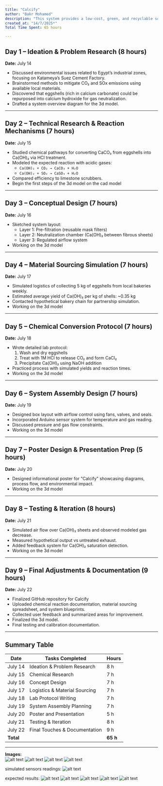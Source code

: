 ```yaml
---
title: "Calcify"
author: "Bakr Mohamed"
description: "This system provides a low-cost, green, and recyclable solution for reducing industrial emissions in areas close to residential neighborhoods."
created_at: "14/7/2025*"
Total Time Spent: 65 hours 

---
```


## Day 1 – Ideation & Problem Research (8 hours)  
**Date:** July 14  
- Discussed environmental issues related to Egypt’s industrial zones, focusing on Katameya’s Suez Cement Factory.  
- Brainstormed methods to mitigate CO₂ and SOx emissions using available local materials.  
- Discovered that eggshells (rich in calcium carbonate) could be repurposed into calcium hydroxide for gas neutralization.  
- Drafted a system overview diagram for the 3d model.

---

## Day 2 – Technical Research & Reaction Mechanisms (7 hours)  
**Date:** July 15  
- Studied chemical pathways for converting CaCO₃ from eggshells into Ca(OH)₂ via HCl treatment.  
- Modeled the expected reaction with acidic gases:  
  - `Ca(OH)₂ + CO₂ → CaCO₃ + H₂O`  
  - `Ca(OH)₂ + SO₂ → CaSO₃ + H₂O`  
- Compared efficiency to limestone scrubbers.  
- Begin the first steps of the 3d model on the cad model

---

## Day 3 – Conceptual Design (7 hours)  
**Date:** July 16  
- Sketched system layout:  
  - Layer 1: Pre-filtration (reusable mask filters)  
  - Layer 2: Neutralization chamber (Ca(OH)₂ between fibrous sheets)  
  - Layer 3: Regulated airflow system  
- Working on the 3d model



---

## Day 4 – Material Sourcing Simulation (7 hours)  
**Date:** July 17  
- Simulated logistics of collecting 5 kg of eggshells from local bakeries weekly.  
- Estimated average yield of Ca(OH)₂ per kg of shells: ~0.35 kg  
- Contacted hypothetical bakery chain for partnership simulation.  
- Working on the 3d model
 

---

## Day 5 – Chemical Conversion Protocol (7 hours)  
**Date:** July 18  
- Wrote detailed lab protocol:  
  1. Wash and dry eggshells  
  2. Treat with 1M HCl to release CO₂ and form CaCl₂  
  3. Precipitate Ca(OH)₂ using NaOH addition  
- Practiced process with simulated yields and reaction times.  
- Working on the 3d model


---

## Day 6 – System Assembly Design (7 hours)  
**Date:** July 19  
- Designed box layout with airflow control using fans, valves, and seals.  
- Incorporated Arduino sensor system for temperature and gas reading.  
- Discussed pressure and gas flow constraints.  
- Working on the 3d model


---

## Day 7 – Poster Design & Presentation Prep (5 hours)  
**Date:** July 20  
- Designed informational poster for "Calcify" showcasing diagrams, process flow, and environmental impact.  
- Working on the 3d model


---

## Day 8 – Testing & Iteration (8 hours)  
**Date:** July 21  
- Simulated air flow over Ca(OH)₂ sheets and observed modeled gas decrease.  
- Measured hypothetical output vs untreated exhaust.  
- Added feedback system for Ca(OH)₂ saturation detection.  
- Working on the 3d model


---

## Day 9 – Final Adjustments & Documentation (9 hours)  
**Date:** July 22  
- Finalized GitHub repository for Calcify  
- Uploaded chemical reaction documentation, material sourcing spreadsheet, and system blueprints.  
- Collected user feedback and summarized areas for improvement.  
- Finalized the 3d model.
- Final testing and calibration documentation.

---

## Summary Table  

| Date       | Tasks Completed                                | Hours |  
|------------|-------------------------------------------------|--------|  
| July 14    | Ideation & Problem Research                     | 8 h    |  
| July 15    | Chemical Research                               | 7 h    |  
| July 16    | Concept Design                                  | 7 h    |  
| July 17    | Logistics & Material Sourcing                   | 7 h    |  
| July 18    | Lab Protocol Writing                            | 7 h    |  
| July 19    | System Assembly Planning                        | 7 h    |  
| July 20    | Poster and Presentation                         | 5 h    |  
| July 21    | Testing & Iteration                             | 8 h    |  
| July 22    | Final Touches & Documentation                   | 9 h    |  
| **Total**  |                                                 | **65 h** |  

---

**Images:**  
![alt text](Pics/P9e1.png) 
![alt text](Pics/f1.jpg) 
![alt text](Pics/f2.jpg) 
![alt text](Pics/f3.jpg)

simulated sensors readings:
![alt text](Pics/image.png)

expected results:
![alt text](Pics/image-1.png)
![alt text](Pics/image-2.png)
![alt text](Pics/image-3.png)
![alt text](Pics/image-4.png)
![alt text](Pics/image-5.png)

